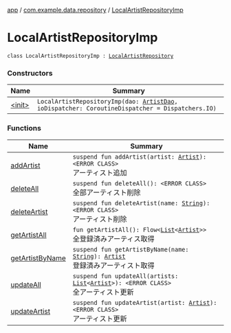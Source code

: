 [app](../../index.md) / [com.example.data.repository](../index.md) / [LocalArtistRepositoryImp](./index.md)

# LocalArtistRepositoryImp

`class LocalArtistRepositoryImp : `[`LocalArtistRepository`](../-local-artist-repository/index.md)

### Constructors

| Name | Summary |
|---|---|
| [&lt;init&gt;](-init-.md) | `LocalArtistRepositoryImp(dao: `[`ArtistDao`](../../com.example.data.local.database.dao/-artist-dao/index.md)`, ioDispatcher: CoroutineDispatcher = Dispatchers.IO)` |

### Functions

| Name | Summary |
|---|---|
| [addArtist](add-artist.md) | `suspend fun addArtist(artist: `[`Artist`](../../com.example.domain.model.entity/-artist/index.md)`): <ERROR CLASS>`<br>アーティスト追加 |
| [deleteAll](delete-all.md) | `suspend fun deleteAll(): <ERROR CLASS>`<br>全部アーティスト削除 |
| [deleteArtist](delete-artist.md) | `suspend fun deleteArtist(name: `[`String`](https://kotlinlang.org/api/latest/jvm/stdlib/kotlin/-string/index.html)`): <ERROR CLASS>`<br>アーティスト削除 |
| [getArtistAll](get-artist-all.md) | `fun getArtistAll(): Flow<`[`List`](https://kotlinlang.org/api/latest/jvm/stdlib/kotlin.collections/-list/index.html)`<`[`Artist`](../../com.example.domain.model.entity/-artist/index.md)`>>`<br>全登録済みアーティス取得 |
| [getArtistByName](get-artist-by-name.md) | `suspend fun getArtistByName(name: `[`String`](https://kotlinlang.org/api/latest/jvm/stdlib/kotlin/-string/index.html)`): `[`Artist`](../../com.example.domain.model.entity/-artist/index.md)<br>登録済みアーティスト取得 |
| [updateAll](update-all.md) | `suspend fun updateAll(artists: `[`List`](https://kotlinlang.org/api/latest/jvm/stdlib/kotlin.collections/-list/index.html)`<`[`Artist`](../../com.example.domain.model.entity/-artist/index.md)`>): <ERROR CLASS>`<br>全アーティスト更新 |
| [updateArtist](update-artist.md) | `suspend fun updateArtist(artist: `[`Artist`](../../com.example.domain.model.entity/-artist/index.md)`): <ERROR CLASS>`<br>アーティスト更新 |
